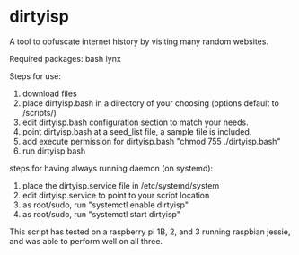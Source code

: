 # dirtyisp
A tool to obfuscate internet history by visiting many random websites.

Required packages:
bash
lynx

Steps for use:
1) download files
2) place dirtyisp.bash in a directory of your choosing (options default to /scripts/)
3) edit dirtyisp.bash configuration section to match your needs.
4) point dirtyisp.bash at a seed_list file, a sample file is included.
5) add execute permission for dirtyisp.bash "chmod 755 ./dirtyisp.bash"
6) run dirtyisp.bash

steps for having always running daemon (on systemd):
1) place the dirtyisp.service file in /etc/systemd/system
2) edit dirtyisp.service to point to your script location
3) as root/sudo, run "systemctl enable dirtyisp"
4) as root/sudo, run "systemctl start dirtyisp"

This script has tested on a raspberry pi 1B, 2, and 3 running raspbian jessie, and was able to perform well on all three.
